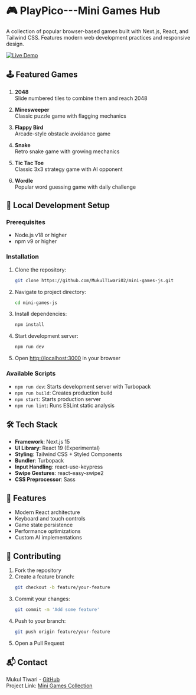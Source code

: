 # 🎮 PlayPico---Mini Games Hub

A collection of popular browser-based games built with Next.js, React, and Tailwind CSS. Features modern web development practices and responsive design.

[![Live Demo](https://img.shields.io/badge/Live_Demo-FF5722?style=for-the-badge&logo=vercel&logoColor=white)](https://mini-games-js.vercel.app/)

## 🕹️ Featured Games

1. **2048**  
   Slide numbered tiles to combine them and reach 2048
   
2. **Minesweeper**  
   Classic puzzle game with flagging mechanics
   
3. **Flappy Bird**  
   Arcade-style obstacle avoidance game
   
4. **Snake**  
   Retro snake game with growing mechanics
   
5. **Tic Tac Toe**  
   Classic 3x3 strategy game with AI opponent
   
6. **Wordle**  
   Popular word guessing game with daily challenge

## 🚀 Local Development Setup

### Prerequisites
- Node.js v18 or higher
- npm v9 or higher

### Installation

1. Clone the repository:
   ```bash
   git clone https://github.com/MukulTiwari02/mini-games-js.git
   ```
2. Navigate to project directory:
   ```bash
   cd mini-games-js
   ```
3. Install dependencies:
   ```bash
   npm install
   ```
4. Start development server:
   ```bash
   npm run dev
   ```
5. Open [http://localhost:3000](http://localhost:3000) in your browser

### Available Scripts
- `npm run dev`: Starts development server with Turbopack
- `npm run build`: Creates production build
- `npm start`: Starts production server
- `npm run lint`: Runs ESLint static analysis

## 🛠️ Tech Stack
- **Framework**: Next.js 15
- **UI Library**: React 19 (Experimental)
- **Styling**: Tailwind CSS + Styled Components
- **Bundler**: Turbopack
- **Input Handling**: react-use-keypress
- **Swipe Gestures**: react-easy-swipe2
- **CSS Preprocessor**: Sass

## 🌟 Features
- Modern React architecture
- Keyboard and touch controls
- Game state persistence
- Performance optimizations
- Custom AI implementations

## 🤝 Contributing
1. Fork the repository
2. Create a feature branch:
   ```bash
   git checkout -b feature/your-feature
   ```
3. Commit your changes:
   ```bash
   git commit -m 'Add some feature'
   ```
4. Push to your branch:
   ```bash
   git push origin feature/your-feature
   ```
5. Open a Pull Request

## 📬 Contact
Mukul Tiwari - [GitHub](https://github.com/MukulTiwari02)  
Project Link: [Mini Games Collection](https://github.com/MukulTiwari02/mini-games-js)

